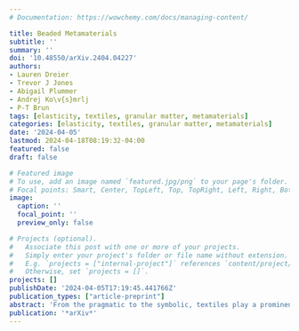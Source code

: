```yaml
---
# Documentation: https://wowchemy.com/docs/managing-content/

title: Beaded Metamaterials
subtitle: ''
summary: ''
doi: '10.48550/arXiv.2404.04227'
authors:
- Lauren Dreier
- Trevor J Jones
- Abigail Plummer
- Andrej Ko\v{s}mrlj
- P-T Brun
tags: [elasticity, textiles, granular matter, metamaterials]
categories: [elasticity, textiles, granular matter, metamaterials]
date: '2024-04-05'
lastmod: 2024-04-18T08:19:32-04:00
featured: false
draft: false

# Featured image
# To use, add an image named `featured.jpg/png` to your page's folder.
# Focal points: Smart, Center, TopLeft, Top, TopRight, Left, Right, BottomLeft, Bottom, BottomRight.
image:
  caption: ''
  focal_point: ''
  preview_only: false

# Projects (optional).
#   Associate this post with one or more of your projects.
#   Simply enter your project's folder or file name without extension.
#   E.g. `projects = ["internal-project"]` references `content/project/deep-learning/index.md`.
#   Otherwise, set `projects = []`.
projects: []
publishDate: '2024-04-05T17:19:45.441766Z'
publication_types: ["article-preprint"]
abstract: 'From the pragmatic to the symbolic, textiles play a prominent role in some of the most demanding yet ubiquitous scenarios, such as covering the complex and dynamic geometries of the human body. Textiles are made by repeated manipulations of slender fibers into structures with emergent properties. Today, these ancient metamaterials are being examined in a new light, propelled by the idea that their geometric structures can be leveraged to engineer functional soft materials. However, per their inherent softness, textiles and other compliant materials cannot typically withstand compressive forces. This limitation hinders the transfer of soft matter's rich shape-morphing capabilities to broader research areas that require load-bearing capabilities. Here we introduce \textit{beading} as a versatile platform that links centuries of human ingenuity encoded in the world of textiles with the current demand for smart, programmable materials. By incorporating discrete rigid units, i.e. \textit{beads}, into various fiber-based assemblies, beadwork adds tunable stiffness to otherwise flaccid fabrics, creating new opportunities for textiles to become load-bearing. We select a shell-like bead design as a model experimental system and thoroughly describe how its mechanics are captured by friction, the material properties of the constituent elements, and geometry. The fundamental characterization in this study demonstrates the range of complex behaviors possible with this class of material, inspiring the application of soft matter principles to fields that ultimately demand rigidity, such as robotics and architecture.'
publication: '*arXiv*'
---
```

